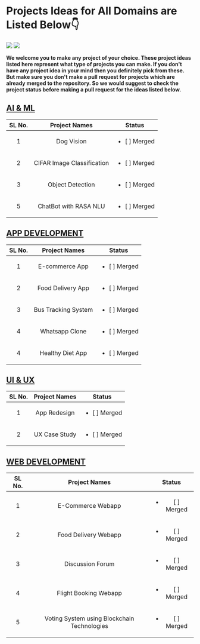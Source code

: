 # Projects Ideas for All Domains are Listed Below👇

<a href="https://github.com/Spectrum-CETB/Hacktober-Fest-2024/tree/main/projects_advanced"><img src="https://img.shields.io/badge/Projects%20-Advanced-red.svg"/></a>
<a href="https://github.com/Spectrum-CETB/Hacktober-Fest-2024/tree/main/projects_advanced"><img src="https://img.shields.io/badge/Projects%20-💡Ideas-red.svg"/></a>

**We welcome you to make any project of your choice. These project ideas listed here represent what type of projects you can make. If you don't have any project idea in your mind then you definitely pick from these. But make sure you don't make a pull request for projects which are already merged to the repository. So we would suggest to check the project status before making a pull request for the ideas listed below.**

## [AI & ML](https://github.com/Spectrum-CETB/Hacktober-Fest-2024/tree/main/projects_advanced/AI_ML)

| SL No.| Project Names | Status |
| :---------------: | :---------------: | :---------------: |
|1|Dog Vision| <ul><li>[ ] Merged</li></ul> |
|2|CIFAR Image Classification| <ul><li>[ ] Merged</li></ul> |
|3|Object Detection| <ul><li>[ ] Merged</li></ul> |
|5|ChatBot with RASA NLU | <ul><li>[ ] Merged</li></ul> |

## [APP DEVELOPMENT](https://github.com/Spectrum-CETB/Hacktober-Fest-2024/tree/main/projects_advanced/APP_DEVELOPMENT)

| SL No.| Project Names | Status |
| :---------------: | :---------------: | :---------------: |
|1|E-commerce App| <ul><li>[ ] Merged</li></ul> |
|2|Food Delivery App| <ul><li>[ ] Merged</li></ul> |
|3|Bus Tracking System| <ul><li>[ ] Merged</li></ul> |
|4|Whatsapp Clone| <ul><li>[ ] Merged</li></ul> |
|4|Healthy Diet App| <ul><li>[ ] Merged</li></ul> |

## [UI & UX](https://github.com/Spectrum-CETB/Hacktober-Fest-2024/tree/main/projects_advanced/UI_UX)

| SL No.| Project Names | Status |
| :---------------: | :---------------: | :---------------: |
|1|App Redesign| <ul><li>[ ] Merged</li></ul> |
|2|UX Case Study| <ul><li>[ ] Merged</li></ul> |

## [WEB DEVELOPMENT](https://github.com/Spectrum-CETB/Hacktober-Fest-2024/tree/main/projects_advanced/WEB_DEVELOPEMENT)

| SL No.| Project Names | Status |
| :---------------: | :---------------: | :---------------: |
|1|E-Commerce Webapp| <ul><li>[ ] Merged</li></ul> |
|2|Food Delivery Webapp| <ul><li>[ ] Merged</li></ul> |
|3|Discussion Forum| <ul><li>[ ] Merged</li></ul> |
|4|Flight Booking Webapp| <ul><li>[ ] Merged</li></ul> |
|5|Voting System using Blockchain Technologies| <ul><li>[ ] Merged</li></ul> |
